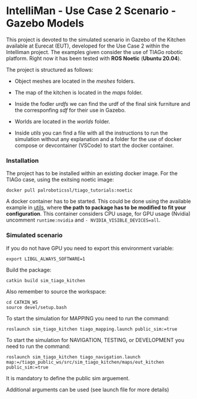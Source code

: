 # **IntelliMan - Use Case 2 Scenario - Gazebo Models**

This project is devoted to the simulated scenario in Gazebo of the Kitchen available at Eurecat (EUT), developed for the Use Case 2 within the Intelliman project. The examples given consider the use of TIAGo robotic platform. Right now it has been tested with **ROS Noetic** (**Ubuntu 20.04**).

The project is structured as follows:

- Object meshes are located in the *meshes* folders.

- The map of the kitchen is located in the *maps* folder.

- Inside the fodler *urdfs* we can find the urdf of the final sink furniture and the corresponfing *sdf* for their use in Gazebo.

- Worlds are located in the *worlds* folder.

- Inside *utils* you can find a file with all the instructions to run the simulation without any explanation and a folder for the use of docker compose or devcontainer (VSCode) to start the docker container.


### Installation

The project has to be installed within an existing docker image. For the TIAGo case, using the exitsing noetic image:
```
docker pull palroboticssl/tiago_tutorials:noetic
```
A docker container has to be started. This could be done using the available example in [utils](https://dei-gitlab.dei.unibo.it/asanmiguel/intelliman-uc2-gazebo-models/-/blob/main/utils/docker_compose_devcontainer/docker-compose.yaml), where **the path to package has to be modified to fit your configuration**. This container considers CPU usage, for GPU usage (Nvidia) uncomment `runtime:nvidia` and `- NVIDIA_VISIBLE_DEVICES=all`. 


### Simulated scenario

If you do not have GPU you need to export this environment variable:
```
export LIBGL_ALWAYS_SOFTWARE=1
```
Build the package:
```
catkin build sim_tiago_kitchen
```
Also remember to source the workspace:
```
cd CATKIN_WS
source devel/setup.bash
```
To start the simulation for MAPPING you need to run the command:

```
roslaunch sim_tiago_kitchen tiago_mapping.launch public_sim:=true
```
To start the simulation for NAVIGATION, TESTING, or DEVELOPMENT you need to run the command:

```
roslaunch sim_tiago_kitchen tiago_navigation.launch map:=/tiago_public_ws/src/sim_tiago_kitchen/maps/eut_kitchen public_sim:=true
```

It is mandatory to define the public sim arguement.

Additional arguments can be used (see launch file for more details)

